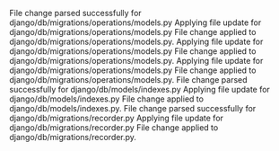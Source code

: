 File change parsed successfully for django/db/migrations/operations/models.py
Applying file update for django/db/migrations/operations/models.py
File change applied to django/db/migrations/operations/models.py.
Applying file update for django/db/migrations/operations/models.py
File change applied to django/db/migrations/operations/models.py.
Applying file update for django/db/migrations/operations/models.py
File change applied to django/db/migrations/operations/models.py.
File change parsed successfully for django/db/models/indexes.py
Applying file update for django/db/models/indexes.py
File change applied to django/db/models/indexes.py.
File change parsed successfully for django/db/migrations/recorder.py
Applying file update for django/db/migrations/recorder.py
File change applied to django/db/migrations/recorder.py.
